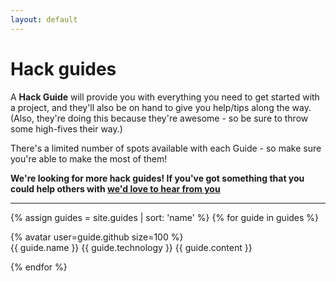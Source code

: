 ```yaml
---
layout: default
---
```


# Hack guides

A **Hack Guide** will provide you with everything you need to get started with a project, and they'll also be on hand to give you help/tips along the way.  (Also, they're doing this because they're awesome - so be sure to throw some high-fives their way.)

There's a limited number of spots available with each Guide - so make sure you're able to make the most of them!

**We're looking for more hack guides! If you've got something that you could help others with [we'd love to hear from you](https://github.com/jsoxford/hack/issues/4)**

---

{% assign guides = site.guides | sort: 'name' %}
{% for guide in guides %}

<section class="guide">
  {% avatar user=guide.github size=100 %}

  <div class="details">
    <span class="name">{{ guide.name }}</span>
    <span class="technology">{{ guide.technology }}</span>
    <span class="content">{{ guide.content }}</span>
  </div>

</section>


{% endfor %}

